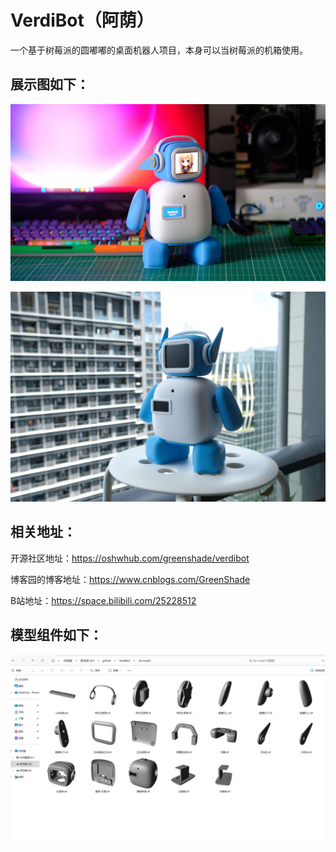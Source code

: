 # VerdiBot（阿荫）
一个基于树莓派的圆嘟嘟的桌面机器人项目，本身可以当树莓派的机箱使用。

## 展示图如下：

![show1](/assets/show1.jpg)

![show2](/assets/show2.jpg)

## 相关地址：

开源社区地址：https://oshwhub.com/greenshade/verdibot

博客园的博客地址：https://www.cnblogs.com/GreenShade

B站地址：https://space.bilibili.com/25228512

## 模型组件如下：

![show3](/assets/3d-model.png)


